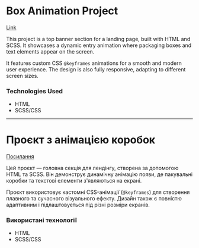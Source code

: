 # Box Animation Project

[Link]()

This project is a top banner section for a landing page, built with HTML and SCSS. It showcases a dynamic entry animation where packaging boxes and text elements appear on the screen.

It features custom CSS `@keyframes` animations for a smooth and modern user experience. The design is also fully responsive, adapting to different screen sizes.

### Technologies Used
*   HTML
*   SCSS/CSS

---

# Проєкт з анімацією коробок

[Посилання]()

Цей проєкт — головна секція для лендінгу, створена за допомогою HTML та SCSS. Він демонструє динамічну анімацію появи, де пакувальні коробки та текстові елементи з'являються на екрані.

Проєкт використовує кастомні CSS-анімації (`@keyframes`) для створення плавного та сучасного візуального ефекту. Дизайн також є повністю адаптивним і підлаштовується під різні розміри екранів.

### Використані технології
*   HTML
*   SCSS/CSS